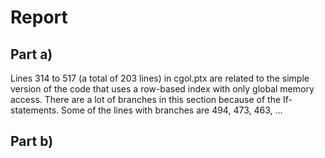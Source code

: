 Report
======

## Part a)
Lines 314 to 517 (a total of 203 lines) in cgol.ptx are related to the simple version of the code that uses a row-based index with only global memory access. There are a lot of branches in this section because of the If-statements. Some of the lines with branches are 494, 473, 463, ...

## Part b)

